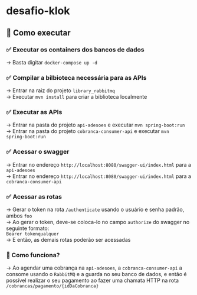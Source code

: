 # desafio-klok

## 🔧 Como executar

### ✅ Executar os containers dos bancos de dados
-> Basta digitar <code>docker-compose up -d</code><br>

### ✅ Compilar a bilbioteca necessária para as APIs

-> Entrar na raiz do projeto <code>library_rabbitmq</code><br>
-> Executar <code>mvn install</code> para criar a biblioteca localmente


### ✅ Executar as APIs

-> Entrar na pasta do projeto <code>api-adesoes</code> e executar <code>mvn spring-boot:run</code><br>
-> Entrar na pasta do projeto <code>cobranca-consumer-api</code> e executar <code>mvn spring-boot:run</code><br>

### ✅ Acessar o swagger
-> Entrar no endereço <code>http://localhost:8080/swagger-ui/index.html</code> para a <code>api-adesoes</code><br>
-> Entrar no endereço <code>http://localhost:8080/swagger-ui/index.html</code> para a <code>cobranca-consumer-api</code><br>

### ✅ Acessar as rotas

-> Gerar o token na rota <code>/authenticate</code> usando o usuário e senha padrão, ambos <code>foo</code><br>
-> Ao gerar o token, deve-se coloca-lo no campo <code>authorize</code> do swagger no seguinte formato: <br>
<code>Bearer tokenqualquer</code><br>
-> E então, as demais rotas poderão ser acessadas

### :pencil: Como funciona?

-> Ao agendar uma cobrança na <code>api-adesoes</code>, a <code>cobranca-consumer-api</code> a consome usando o <code>RabbitMQ</code> e a guarda no seu banco de dados, e então
é possível realizar o seu pagamento ao fazer uma chamata HTTP na rota <code>/cobrancas/pagamento/{idDaCobranca}</code><br>


